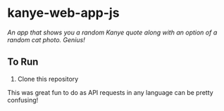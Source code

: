 # kanye-web-app-js

_An app that shows you a random Kanye quote 
along with an option of a random cat photo. Genius!_


## To Run

1. Clone this repository

This was great fun to do as API requests in any language can be pretty confusing!
